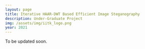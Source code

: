 ```yaml
---
layout: page
title: Iterative HAAR-DWT Based Efficient Image Steganography
description: Under-Graduate Project
img: /assets/img/iitk_logo.png
year: 2021
---
```


To be updated soon.
